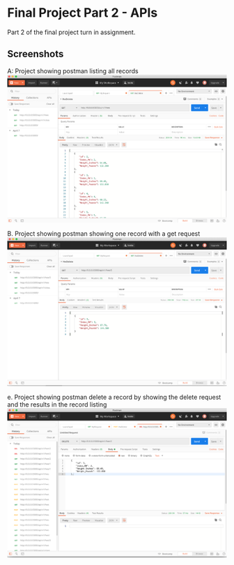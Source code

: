 # Final Project Part 2 - APIs
Part 2 of the final project turn in assignment. 

## Screenshots 

A: Project showing postman listing all records
![Image](screenshots/a.png)

B. Project showing postman showing one record with a get request
![Image](screenshots/b.png)

e.	Project showing postman delete a record by showing the delete request and the results in the record listing
![Image](screenshots/e.png)


